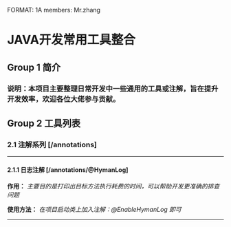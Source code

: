 FORMAT: 1A
members: Mr.zhang

# JAVA开发常用工具整合

## Group 1 简介

### 说明：本项目主要整理日常开发中一些通用的工具或注解，旨在提升开发效率，欢迎各位大佬参与贡献。

## Group 2 工具列表

### 2.1 注解系列 [/annotations]

----
#### 2.1.1 日志注解 [/annotations/@HymanLog]
**作用：** *主要目的是打印出目标方法执行耗费的时间，可以帮助开发更准确的排查问题*

**使用方法：** *在项目启动类上加入注解：@EnableHymanLog 即可*

----

